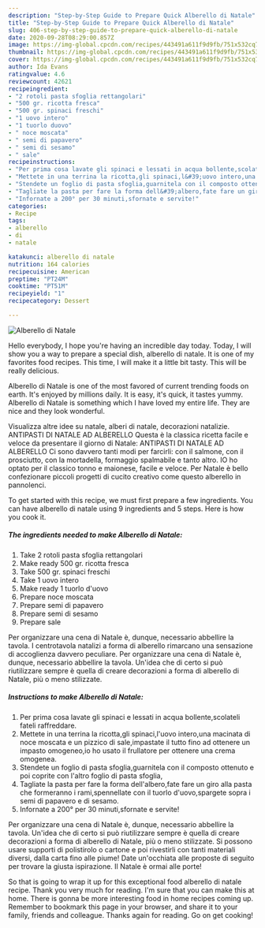 ```yaml
---
description: "Step-by-Step Guide to Prepare Quick Alberello di Natale"
title: "Step-by-Step Guide to Prepare Quick Alberello di Natale"
slug: 406-step-by-step-guide-to-prepare-quick-alberello-di-natale
date: 2020-09-28T08:29:00.857Z
image: https://img-global.cpcdn.com/recipes/443491a611f9d9fb/751x532cq70/alberello-di-natale-recipe-main-photo.jpg
thumbnail: https://img-global.cpcdn.com/recipes/443491a611f9d9fb/751x532cq70/alberello-di-natale-recipe-main-photo.jpg
cover: https://img-global.cpcdn.com/recipes/443491a611f9d9fb/751x532cq70/alberello-di-natale-recipe-main-photo.jpg
author: Ida Evans
ratingvalue: 4.6
reviewcount: 42621
recipeingredient:
- "2 rotoli pasta sfoglia rettangolari"
- "500 gr. ricotta fresca"
- "500 gr. spinaci freschi"
- "1 uovo intero"
- "1 tuorlo duovo"
- " noce moscata"
- " semi di papavero"
- " semi di sesamo"
- " sale"
recipeinstructions:
- "Per prima cosa lavate gli spinaci e lessati in acqua bollente,scolateli fateli raffreddare."
- "Mettete in una terrina la ricotta,gli spinaci,l&#39;uovo intero,una macinata di noce moscata e un pizzico di sale,impastate il tutto fino ad ottenere un impasto omogeneo,io ho usato il frullatore per ottenere una crema omogenea."
- "Stendete un foglio di pasta sfoglia,guarnitela con il composto ottenuto e poi coprite con l&#39;altro foglio di pasta sfoglia,"
- "Tagliate la pasta per fare la forma dell&#39;albero,fate fare un giro alla pasta che formeranno i rami,spennellate con il tuorlo d&#39;uovo,spargete sopra i semi di papavero e di sesamo."
- "Infornate a 200° per 30 minuti,sfornate e servite!"
categories:
- Recipe
tags:
- alberello
- di
- natale

katakunci: alberello di natale 
nutrition: 164 calories
recipecuisine: American
preptime: "PT24M"
cooktime: "PT51M"
recipeyield: "1"
recipecategory: Dessert

---
```



![Alberello di Natale](https://img-global.cpcdn.com/recipes/443491a611f9d9fb/751x532cq70/alberello-di-natale-recipe-main-photo.jpg)

Hello everybody, I hope you're having an incredible day today. Today, I will show you a way to prepare a special dish, alberello di natale. It is one of my favorites food recipes. This time, I will make it a little bit tasty. This will be really delicious.

Alberello di Natale is one of the most favored of current trending foods on earth. It's enjoyed by millions daily. It is easy, it's quick, it tastes yummy. Alberello di Natale is something which I have loved my entire life. They are nice and they look wonderful.

Visualizza altre idee su natale, alberi di natale, decorazioni natalizie. ANTIPASTI DI NATALE AD ALBERELLO Questa è la classica ricetta facile e veloce da presentare il giorno di Natale: ANTIPASTI DI NATALE AD ALBERELLO Ci sono davvero tanti modi per farcirli: con il salmone, con il prosciutto, con la mortadella, formaggio spalmabile e tanto altro. IO ho optato per il classico tonno e maionese, facile e veloce. Per Natale è bello confezionare piccoli progetti di cucito creativo come questo alberello in pannolenci.


To get started with this recipe, we must first prepare a few ingredients. You can have alberello di natale using 9 ingredients and 5 steps. Here is how you cook it.

<!--inarticleads1-->

##### The ingredients needed to make Alberello di Natale:

1. Take 2 rotoli pasta sfoglia rettangolari
1. Make ready 500 gr. ricotta fresca
1. Take 500 gr. spinaci freschi
1. Take 1 uovo intero
1. Make ready 1 tuorlo d&#39;uovo
1. Prepare  noce moscata
1. Prepare  semi di papavero
1. Prepare  semi di sesamo
1. Prepare  sale


Per organizzare una cena di Natale è, dunque, necessario abbellire la tavola. I centrotavola natalizi a forma di alberello rimarcano una sensazione di accoglienza davvero peculiare. Per organizzare una cena di Natale è, dunque, necessario abbellire la tavola. Un&#39;idea che di certo si può riutilizzare sempre è quella di creare decorazioni a forma di alberello di Natale, più o meno stilizzate. 

<!--inarticleads2-->

##### Instructions to make Alberello di Natale:

1. Per prima cosa lavate gli spinaci e lessati in acqua bollente,scolateli fateli raffreddare.
1. Mettete in una terrina la ricotta,gli spinaci,l&#39;uovo intero,una macinata di noce moscata e un pizzico di sale,impastate il tutto fino ad ottenere un impasto omogeneo,io ho usato il frullatore per ottenere una crema omogenea.
1. Stendete un foglio di pasta sfoglia,guarnitela con il composto ottenuto e poi coprite con l&#39;altro foglio di pasta sfoglia,
1. Tagliate la pasta per fare la forma dell&#39;albero,fate fare un giro alla pasta che formeranno i rami,spennellate con il tuorlo d&#39;uovo,spargete sopra i semi di papavero e di sesamo.
1. Infornate a 200° per 30 minuti,sfornate e servite!


Per organizzare una cena di Natale è, dunque, necessario abbellire la tavola. Un&#39;idea che di certo si può riutilizzare sempre è quella di creare decorazioni a forma di alberello di Natale, più o meno stilizzate. Si possono usare supporti di polistirolo o cartone e poi rivestirli con tanti materiali diversi, dalla carta fino alle piume! Date un&#39;occhiata alle proposte di seguito per trovare la giusta ispirazione. Il Natale è ormai alle porte! 

So that is going to wrap it up for this exceptional food alberello di natale recipe. Thank you very much for reading. I'm sure that you can make this at home. There is gonna be more interesting food in home recipes coming up. Remember to bookmark this page in your browser, and share it to your family, friends and colleague. Thanks again for reading. Go on get cooking!
